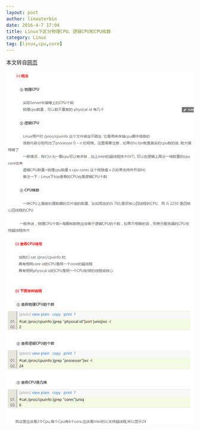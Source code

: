 ```yaml
---
layout: post
author: linwaterbin
date: 2016-4-7 17:04
title: Linux下区分物理CPU、逻辑CPU和CPU核数
category: Linux
tag: [linux,cpu,core]
---
```


本文转自[网页](http://blog.csdn.net/dba_waterbin/article/details/8644626)

<!-- more -->

![Linux CPU](/public/img/linux/linux_cpu.png)
